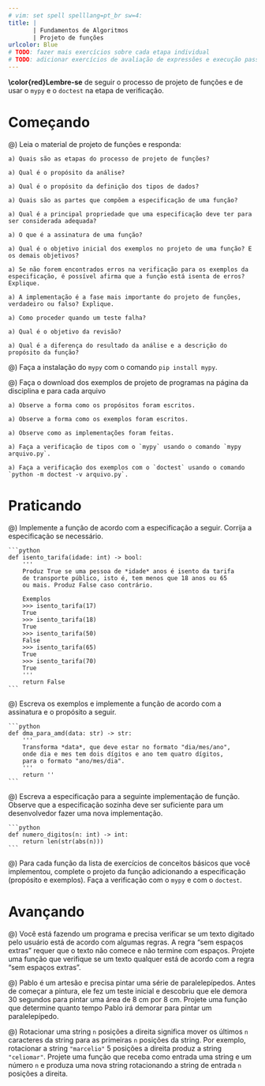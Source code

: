 ```yaml
---
# vim: set spell spelllang=pt_br sw=4:
title: |
       | Fundamentos de Algoritmos
       | Projeto de funções
urlcolor: Blue
# TODO: fazer mais exercícios sobre cada etapa individual
# TODO: adicionar exercícios de avaliação de expressões e execução passo a passo
---
```


**\color{red}Lembre-se** de seguir o processo de projeto de funções e de usar o `mypy` e o `doctest` na etapa de verificação.

# Começando

@) Leia o material de projeto de funções e responda:

    a) Quais são as etapas do processo de projeto de funções?

    a) Qual é o propósito da análise?

    a) Qual é o propósito da definição dos tipos de dados?

    a) Quais são as partes que compõem a especificação de uma função?

    a) Qual é a principal propriedade que uma especificação deve ter para ser considerada adequada?

    a) O que é a assinatura de uma função?

    a) Qual é o objetivo inicial dos exemplos no projeto de uma função? E os demais objetivos?

    a) Se não forem encontrados erros na verificação para os exemplos da especificação, é possível afirma que a função está isenta de erros? Explique.

    a) A implementação é a fase mais importante do projeto de funções, verdadeiro ou falso? Explique.

    a) Como proceder quando um teste falha?

    a) Qual é o objetivo da revisão?

    a) Qual é a diferença do resultado da análise e a descrição do propósito da função?

@) Faça a instalação do `mypy` com o comando `pip install mypy`.

@) Faça o download dos exemplos de projeto de programas na página da disciplina e para cada arquivo

    a) Observe a forma como os propósitos foram escritos.

    a) Observe a forma como os exemplos foram escritos.

    a) Observe como as implementações foram feitas.

    a) Faça a verificação de tipos com o `mypy` usando o comando `mypy arquivo.py`.

    a) Faça a verificação dos exemplos com o `doctest` usando o comando `python -m doctest -v arquivo.py`.


# Praticando

@) Implemente a função de acordo com a especificação a seguir. Corrija a especificação se necessário.

    ```python
    def isento_tarifa(idade: int) -> bool:
        '''
        Produz True se uma pessoa de *idade* anos é isento da tarifa
        de transporte público, isto é, tem menos que 18 anos ou 65
        ou mais. Produz False caso contrário.

        Exemplos
        >>> isento_tarifa(17)
        True
        >>> isento_tarifa(18)
        True
        >>> isento_tarifa(50)
        False
        >>> isento_tarifa(65)
        True
        >>> isento_tarifa(70)
        True
        '''
        return False
    ```

@) Escreva os exemplos e implemente a função de acordo com a assinatura e o propósito a seguir.

    ```python
    def dma_para_amd(data: str) -> str:
        '''
        Transforma *data*, que deve estar no formato "dia/mes/ano",
        onde dia e mes tem dois dígitos e ano tem quatro dígitos,
        para o formato "ano/mes/dia".
        '''
        return ''
    ```

@) Escreva a especificação para a seguinte implementação de função. Observe que a especificação sozinha   deve ser suficiente para um desenvolvedor fazer uma nova implementação.

    ```python
    def numero_digitos(n: int) -> int:
        return len(str(abs(n)))
    ```

@) Para cada função da lista de exercícios de conceitos básicos que você implementou, complete o projeto da função adicionando a especificação (propósito e exemplos). Faça a verificação com o `mypy` e com o `doctest`.


# Avançando

@) Você está fazendo um programa e precisa verificar se um texto digitado pelo usuário está de acordo com algumas regras. A regra “sem espaços extras” requer que o texto não comece e não termine com espaços. Projete uma função que verifique se um texto qualquer está de acordo com a regra “sem espaços extras”.

@) Pablo é um artesão e precisa pintar uma série de paralelepípedos. Antes de começar a pintura, ele fez um teste inicial e descobriu que ele demora 30 segundos para pintar uma área de 8 cm por 8 cm. Projete uma função que determine quanto tempo Pablo irá demorar para pintar um paralelepípedo.

@) Rotacionar uma string `n` posições a direita significa mover os últimos `n` caracteres da string para as primeiras `n` posições da string. Por exemplo, rotacionar a string `"marcelio"` 5 posições a direita produz a string `"celiomar"`. Projete uma função que receba como entrada uma string e um número `n` e produza uma nova string rotacionando a string de entrada `n` posições a direita.
